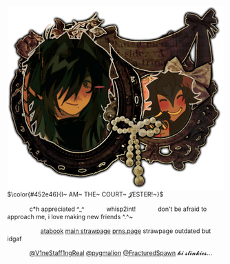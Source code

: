 ![Image Alt](https://github.com/CHANCEFORSAKEN/CHANCEFORSAKEN/blob/dad2495420095bf626573eb87b421bc0464955c0/Untitled40_20250914133909.png)
$\color{#452e46}{I~ AM~ THE~ COURT~ 𝓙ESTER!~}$

ㅤㅤㅤㅤc*h appreciated ^_^ㅤㅤㅤㅤwhisp2int!ㅤㅤㅤㅤdon't be afraid to approach me, i love making new friends ^.^~

ㅤㅤㅤㅤㅤㅤ[atabook](https://elliotspizza.atabook.org/) [main strawpage](https://chanceforsaken.straw.page/) [prns.page](https://en.pronouns.page/@chanceforsaken) strawpage outdated but idgaf

ㅤㅤㅤㅤ[@V1neStaff1ngReal](https://github.com/V1neStaff1ngReal) [@pygmaIion](https://github.com/pygmaIion) [@FracturedSpawn](https://github.com/FracturedSpawn) 𝓱𝓲 𝓼𝓽𝓲𝓷𝓴𝓲𝓮𝓼...
